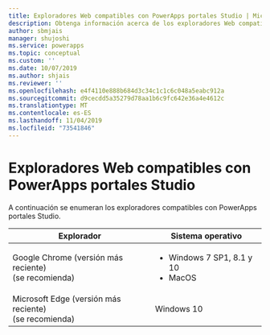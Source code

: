 ```yaml
---
title: Exploradores Web compatibles con PowerApps portales Studio | Microsoft Docs
description: Obtenga información acerca de los exploradores Web compatibles con PowerApps portales Studio.
author: sbmjais
manager: shujoshi
ms.service: powerapps
ms.topic: conceptual
ms.custom: ''
ms.date: 10/07/2019
ms.author: shjais
ms.reviewer: ''
ms.openlocfilehash: e4f4110e888b684d3c34c1c1c6c048a5eabc912a
ms.sourcegitcommit: d9cecdd5a35279d78aa1b6c9fc642e36a4e4612c
ms.translationtype: MT
ms.contentlocale: es-ES
ms.lasthandoff: 11/04/2019
ms.locfileid: "73541846"
---
```

# <a name="supported-web-browsers-for-powerapps-portals-studio"></a>Exploradores Web compatibles con PowerApps portales Studio

A continuación se enumeran los exploradores compatibles con PowerApps portales Studio.

| **Explorador**                     | **Sistema operativo**           |
|---------------------------------|--------------------------------|
| Google Chrome (versión más reciente)<br>(se recomienda)                    | <ul><li>Windows 7 SP1, 8.1 y 10</li><li>MacOS</li></ul>      |
| Microsoft Edge (versión más reciente)<br> (se recomienda)                    | Windows 10                     |
